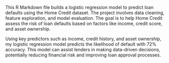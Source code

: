 This R Markdown file builds a logistic regression model to predict loan defaults using the Home Credit dataset. The project involves data cleaning, feature exploration, and model evaluation. The goal is to help Home Credit assess the risk of loan defaults based on factors like income, credit score, and asset ownership.

Using key predictors such as income, credit history, and asset ownership, my logistic regression model predicts the likelihood of default with 72% accuracy. This model can assist lenders in making data-driven decisions, potentially reducing financial risk and improving loan approval processes.
